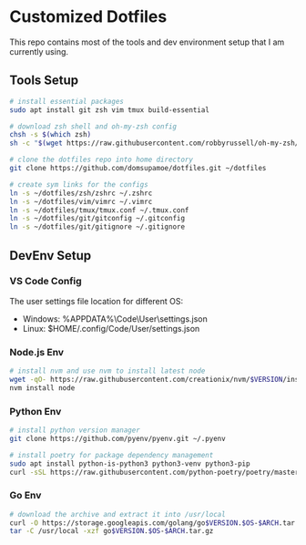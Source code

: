 # Customized Dotfiles

This repo contains most of the tools and dev environment setup that I am currently using.

## Tools Setup

```bash
# install essential packages
sudo apt install git zsh vim tmux build-essential

# download zsh shell and oh-my-zsh config
chsh -s $(which zsh)
sh -c "$(wget https://raw.githubusercontent.com/robbyrussell/oh-my-zsh/master/tools/install.sh -O -)"

# clone the dotfiles repo into home directory
git clone https://github.com/domsupamoe/dotfiles.git ~/dotfiles

# create sym links for the configs
ln -s ~/dotfiles/zsh/zshrc ~/.zshrc
ln -s ~/dotfiles/vim/vimrc ~/.vimrc
ln -s ~/dotfiles/tmux/tmux.conf ~/.tmux.conf
ln -s ~/dotfiles/git/gitconfig ~/.gitconfig
ln -s ~/dotfiles/git/gitignore ~/.gitignore
```

## DevEnv Setup

### VS Code Config

The user settings file location for different OS:

* Windows: %APPDATA%\Code\User\settings.json
* Linux: $HOME/.config/Code/User/settings.json

### Node.js Env

```bash
# install nvm and use nvm to install latest node
wget -qO- https://raw.githubusercontent.com/creationix/nvm/$VERSION/install.sh | bash
nvm install node
```

### Python Env

```bash
# install python version manager
git clone https://github.com/pyenv/pyenv.git ~/.pyenv

# install poetry for package dependency management
sudo apt install python-is-python3 python3-venv python3-pip
curl -sSL https://raw.githubusercontent.com/python-poetry/poetry/master/get-poetry.py | python
```

### Go Env

```bash
# download the archive and extract it into /usr/local 
curl -O https://storage.googleapis.com/golang/go$VERSION.$OS-$ARCH.tar.gz ~/go$VERSION.$OS-$ARCH.tar.gz
tar -C /usr/local -xzf go$VERSION.$OS-$ARCH.tar.gz
```

